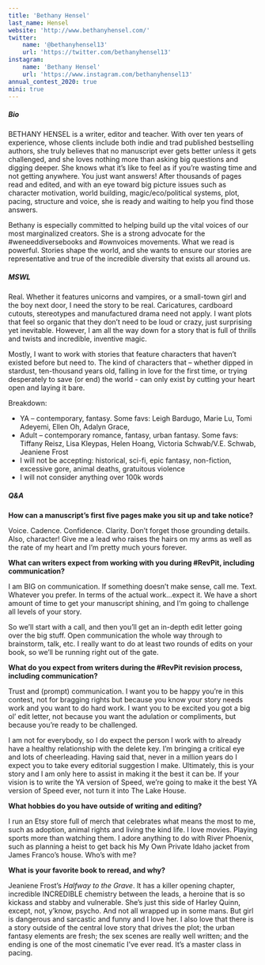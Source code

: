 ```yaml
---
title: 'Bethany Hensel'
last_name: Hensel
website: 'http://www.bethanyhensel.com/'
twitter:
    name: '@bethanyhensel13'
    url: 'https://twitter.com/bethanyhensel13'
instagram:
    name: 'Bethany Hensel'
    url: 'https://www.instagram.com/bethanyhensel13'
annual_contest_2020: true
mini: true
---
```


##### Bio

BETHANY HENSEL is a writer, editor and teacher. With over ten years of experience, whose clients include both indie and trad published bestselling authors, she truly believes that no manuscript ever gets better unless it gets challenged, and she loves nothing more than asking big questions and digging deeper. She knows what it’s like to feel as if you’re wasting time and not getting anywhere. You just want answers! After thousands of pages read and edited, and with an eye toward big picture issues such as character motivation, world building, magic/eco/political systems, plot, pacing, structure and voice, she is ready and waiting to help you find those answers. 

Bethany is especially committed to helping build up the vital voices of our most marginalized creators. She is a strong advocate for the \#weneeddiversebooks and \#ownvoices movements. What we read is powerful. Stories shape the world, and she wants to ensure our stories are representative and true of the incredible diversity that exists all around us.

##### MSWL

Real. Whether it features unicorns and vampires, or a small-town girl and the boy next door, I need the story to be real. Caricatures, cardboard cutouts, stereotypes and manufactured drama need not apply. I want plots that feel so organic that they don’t need to be loud or crazy, just surprising yet inevitable. However, I am all the way down for a story that is full of thrills and twists and incredible, inventive magic. 

Mostly, I want to work with stories that feature characters that haven’t existed before but need to. The kind of characters that – whether dipped in stardust, ten-thousand years old, falling in love for the first time, or trying desperately to save (or end) the world - can only exist by cutting your heart open and laying it bare. 

Breakdown:
 * YA – contemporary, fantasy. Some favs: Leigh Bardugo, Marie Lu, Tomi Adeyemi, Ellen Oh, Adalyn Grace, 
 * Adult – contemporary romance, fantasy, urban fantasy. Some favs: Tiffany Reisz, Lisa Kleypas, Helen Hoang, Victoria Schwab/V.E. Schwab, Jeaniene Frost
 * I will not be accepting: historical, sci-fi, epic fantasy, non-fiction, excessive gore, animal deaths, gratuitous violence
 * I will not consider anything over 100k words

##### Q&A

**How can a manuscript’s first five pages make you sit up and take notice?**

Voice. Cadence. Confidence. Clarity. Don’t forget those grounding details. Also, character! Give me a lead who raises the hairs on my arms as well as the rate of my heart and I’m pretty much yours forever. 

**What can writers expect from working with you during #RevPit, including communication?**

I am BIG on communication. If something doesn’t make sense, call me. Text. Whatever you prefer. In terms of the actual work…expect it. We have a short amount of time to get your manuscript shining, and I’m going to challenge all levels of your story. 

So we’ll start with a call, and then you’ll get an in-depth edit letter going over the big stuff. Open communication the whole way through to brainstorm, talk, etc.  I really want to do at least two rounds of edits on your book, so we’ll be running right out of the gate.

**What do you expect from writers during the #RevPit revision process, including communication?**

Trust and (prompt) communication. I want you to be happy you’re in this contest, not for bragging rights but because you know your story needs work and you want to do hard work. I want you to be excited you got a big ol’ edit letter, not because you want the adulation or compliments, but because you’re ready to be challenged.

I am not for everybody, so I do expect the person I work with to already have a healthy relationship with the delete key. I’m bringing a critical eye and lots of cheerleading. Having said that, never in a million years do I expect you to take every editorial suggestion I make. Ultimately, this is your story and I am only here to assist in making it the best it can be. If your vision is to write the YA version of Speed, we’re going to make it the best YA version of Speed ever, not turn it into The Lake House.
 
**What hobbies do you have outside of writing and editing?**

I run an Etsy store full of merch that celebrates what means the most to me, such as adoption, animal rights and living the kind life. I love movies. Playing sports more than watching them. I adore anything to do with River Phoenix, such as planning a heist to get back his My Own Private Idaho jacket from James Franco’s house. Who’s with me?

**What is your favorite book to reread, and why?**

Jeaniene Frost’s _Halfway to the Grave_. It has a killer opening chapter, incredible INCREDIBLE chemistry between the leads, a heroine that is so kickass and stabby and vulnerable. She’s just this side of Harley Quinn, except, not, y’know, psycho. And not all wrapped up in some mans. But girl is dangerous and sarcastic and funny and I love her. I also love that there is a story outside of the central love story that drives the plot; the urban fantasy elements are fresh; the sex scenes are really well written; and the ending is one of the most cinematic I’ve ever read. It’s a master class in pacing.